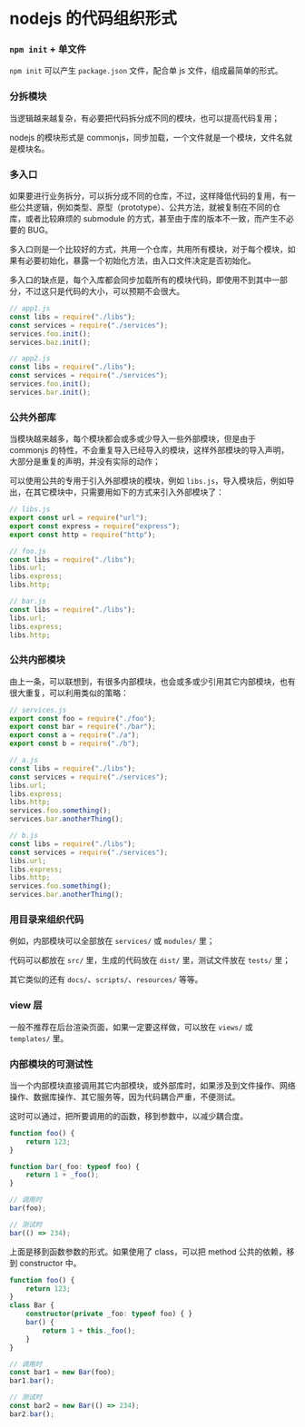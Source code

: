 # nodejs 的代码组织形式

### `npm init` + 单文件

`npm init` 可以产生 `package.json` 文件，配合单 js 文件，组成最简单的形式。

### 分拆模块

当逻辑越来越复杂，有必要把代码拆分成不同的模块，也可以提高代码复用；

nodejs 的模块形式是 commonjs，同步加载，一个文件就是一个模块，文件名就是模块名。

### 多入口

如果要进行业务拆分，可以拆分成不同的仓库，不过，这样降低代码的复用，有一些公共逻辑，例如类型、原型（prototype）、公共方法，就被复制在不同的仓库，或者比较麻烦的 submodule 的方式，甚至由于库的版本不一致，而产生不必要的 BUG。

多入口则是一个比较好的方式，共用一个仓库，共用所有模块，对于每个模块，如果有必要初始化，暴露一个初始化方法，由入口文件决定是否初始化。

多入口的缺点是，每个入库都会同步加载所有的模块代码，即使用不到其中一部分，不过这只是代码的大小，可以预期不会很大。

```js
// app1.js
const libs = require("./libs");
const services = require("./services");
services.foo.init();
services.baz.init();
```

```js
// app2.js
const libs = require("./libs");
const services = require("./services");
services.foo.init();
services.bar.init();
```

### 公共外部库

当模块越来越多，每个模块都会或多或少导入一些外部模块，但是由于 commonjs 的特性，不会重复导入已经导入的模块，这样外部模块的导入声明，大部分是重复的声明，并没有实际的动作；

可以使用公共的专用于引入外部模块的模块，例如 `libs.js`，导入模块后，例如导出，在其它模块中，只需要用如下的方式来引入外部模块了：

```js
// libs.js
export const url = require("url");
export const express = require("express");
export const http = require("http");
```

```js
// foo.js
const libs = require("./libs");
libs.url;
libs.express;
libs.http;
```

```js
// bar.js
const libs = require("./libs");
libs.url;
libs.express;
libs.http;
```

### 公共内部模块

由上一条，可以联想到，有很多内部模块，也会或多或少引用其它内部模块，也有很大重复，可以利用类似的策略：

```js
// services.js
export const foo = require("./foo");
export const bar = require("./bar");
export const a = require("./a");
export const b = require("./b");
```

```js
// a.js
const libs = require("./libs");
const services = require("./services");
libs.url;
libs.express;
libs.http;
services.foo.something();
services.bar.anotherThing();
```

```js
// b.js
const libs = require("./libs");
const services = require("./services");
libs.url;
libs.express;
libs.http;
services.foo.something();
services.bar.anotherThing();
```

### 用目录来组织代码

例如，内部模块可以全部放在 `services/` 或 `modules/` 里；

代码可以都放在 `src/` 里，生成的代码放在 `dist/` 里，测试文件放在 `tests/` 里；

其它类似的还有 `docs/`、`scripts/`、`resources/` 等等。

### view 层

一般不推荐在后台渲染页面，如果一定要这样做，可以放在 `views/` 或 `templates/` 里。

### 内部模块的可测试性

当一个内部模块直接调用其它内部模块，或外部库时，如果涉及到文件操作、网络操作、数据库操作、其它服务等，因为代码耦合严重，不便测试。

这时可以通过，把所要调用的的函数，移到参数中，以减少耦合度。

```ts
function foo() {
    return 123;
}

function bar(_foo: typeof foo) {
    return 1 + _foo();
}

// 调用时
bar(foo);

// 测试时
bar(() => 234);
```

上面是移到函数参数的形式。如果使用了 class，可以把 method 公共的依赖，移到 constructor 中。

```ts
function foo() {
    return 123;
}
class Bar {
    constructor(private _foo: typeof foo) { }
    bar() {
        return 1 + this._foo();
    }
}

// 调用时
const bar1 = new Bar(foo);
bar1.bar();

// 测试时
const bar2 = new Bar(() => 234);
bar2.bar();
```
